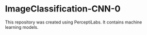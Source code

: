# ImageClassification-CNN-0
This repository was created using PerceptiLabs. It contains machine learning models.
